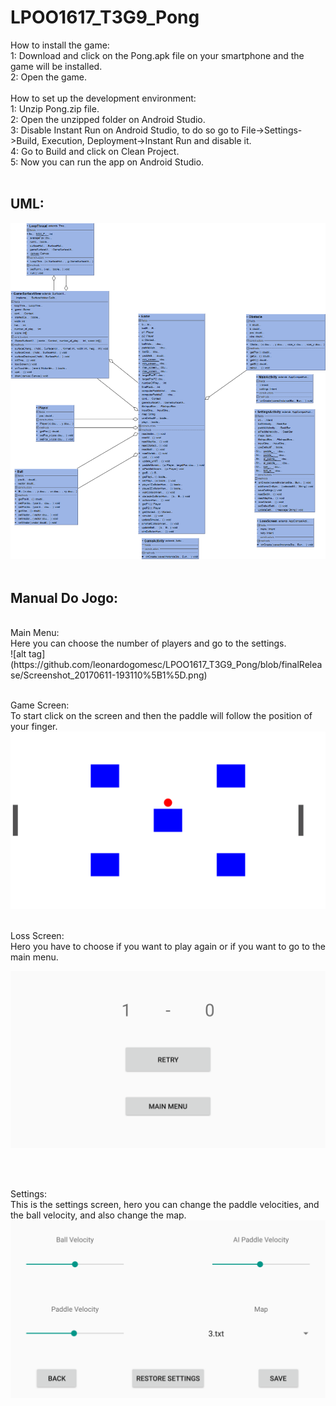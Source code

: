 # LPOO1617_T3G9_Pong
How to install the game:<br />
1: Download and click on the Pong.apk file on your smartphone and the game will be installed.<br />
2: Open the game.<br /><br />
How to set up the development environment:<br />
1: Unzip Pong.zip file.<br />
2: Open the unzipped folder on Android Studio.<br />
3: Disable Instant Run on Android Studio, to do so go to File->Settings->Build, Execution, Deployment->Instant Run and disable it.<br />
4: Go to Build and click on Clean Project.<br />
5: Now you can run the app on Android Studio.<br /><br />
## UML:
![alt tag](https://github.com/leonardogomesc/LPOO1617_T3G9_Pong/blob/finalRelease/pongUML.png)
<br /><br />
## Manual Do Jogo:
<br />
 Main Menu:
<br />
Here you can choose the number of players and go to the settings.
<br />
![alt tag](https://github.com/leonardogomesc/LPOO1617_T3G9_Pong/blob/finalRelease/Screenshot_20170611-193110%5B1%5D.png)
<br /><br />

Game Screen:
<br />
To start click on the screen and then the paddle will follow the position of your finger.
<br />
![alt tag](https://github.com/leonardogomesc/LPOO1617_T3G9_Pong/blob/finalRelease/Screenshot_20170611-193148%5B1%5D.png)
<br /><br />

Loss Screen:
<br />
Hero you have to choose if you want to play again or if you want to go to the main menu.<br /> 

![alt tag](https://github.com/leonardogomesc/LPOO1617_T3G9_Pong/blob/finalRelease/Screenshot_20170611-193158%5B1%5D.png)

<br /><br />

Settings:
<br />
This is the settings screen, hero you can change the paddle velocities, and the ball velocity, and also change the map.
<br />
![alt tag](https://github.com/leonardogomesc/LPOO1617_T3G9_Pong/blob/finalRelease/Screenshot_20170611-193133%5B1%5D.png)
